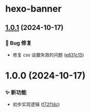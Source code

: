 # hexo-banner

## [1.0.1](https://github.com/CaoMeiYouRen/hexo-banner/compare/v1.0.0...v1.0.1) (2024-10-17)


### 🐛 Bug 修复

* 修复 css 设置失效的问题 ([e831c15](https://github.com/CaoMeiYouRen/hexo-banner/commit/e831c15))

# 1.0.0 (2024-10-17)


### ✨ 新功能

* 初步实现逻辑 ([f72f1dc](https://github.com/CaoMeiYouRen/hexo-banner/commit/f72f1dc))
